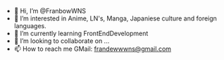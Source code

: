 - 👋 Hi, I’m @FranbowWNS
- 👀 I’m interested in Anime, LN's, Manga, Japaniese culture and foreign languages.
- 🌱 I’m currently learning FrontEndDevelopment
- 💞️ I’m looking to collaborate on ...
- 📫 How to reach me GMail: frandewwwns@gmail.com

<!---
FranbowWNS/FranbowWNS is a ✨ special ✨ repository because its `README.md` (this file) appears on your GitHub profile.
You can click the Preview link to take a look at your changes.
--->
